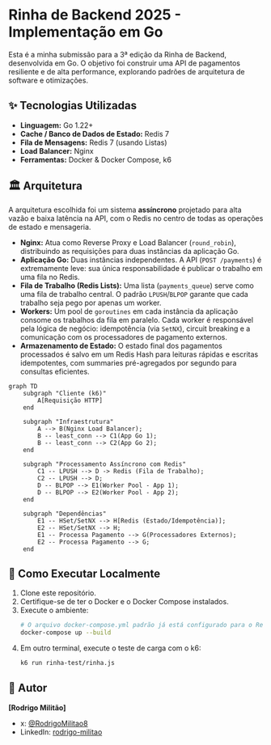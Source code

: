 # Rinha de Backend 2025 - Implementação em Go

Esta é a minha submissão para a 3ª edição da Rinha de Backend, desenvolvida em Go. O objetivo foi construir uma API de pagamentos resiliente e de alta performance, explorando padrões de arquitetura de software e otimizações.

## ✨ Tecnologias Utilizadas

- **Linguagem:** Go 1.22+
- **Cache / Banco de Dados de Estado:** Redis 7
- **Fila de Mensagens:** Redis 7 (usando Listas)
- **Load Balancer:** Nginx
- **Ferramentas:** Docker & Docker Compose, k6

## 🏛️ Arquitetura

A arquitetura escolhida foi um sistema **assíncrono** projetado para alta vazão e baixa latência na API, com o Redis no centro de todas as operações de estado e mensageria.

- **Nginx:** Atua como Reverse Proxy e Load Balancer (`round_robin`), distribuindo as requisições para duas instâncias da aplicação Go.
- **Aplicação Go:** Duas instâncias independentes. A API (`POST /payments`) é extremamente leve: sua única responsabilidade é publicar o trabalho em uma fila no Redis.
- **Fila de Trabalho (Redis Lists):** Uma lista (`payments_queue`) serve como uma fila de trabalho central. O padrão `LPUSH`/`BLPOP` garante que cada trabalho seja pego por apenas um worker.
- **Workers:** Um pool de `goroutines` em cada instância da aplicação consome os trabalhos da fila em paralelo. Cada worker é responsável pela lógica de negócio: idempotência (via `SetNX`), circuit breaking e a comunicação com os processadores de pagamento externos.
- **Armazenamento de Estado:** O estado final dos pagamentos processados é salvo em um Redis Hash para leituras rápidas e escritas idempotentes, com summaries pré-agregados por segundo para consultas eficientes.

```mermaid
graph TD
    subgraph "Cliente (k6)"
        A[Requisição HTTP]
    end

    subgraph "Infraestrutura"
        A --> B(Nginx Load Balancer);
        B -- least_conn --> C1(App Go 1);
        B -- least_conn --> C2(App Go 2);
    end

    subgraph "Processamento Assíncrono com Redis"
        C1 -- LPUSH --> D -> Redis (Fila de Trabalho);
        C2 -- LPUSH --> D;
        D -- BLPOP --> E1(Worker Pool - App 1);
        D -- BLPOP --> E2(Worker Pool - App 2);
    end

    subgraph "Dependências"
        E1 -- HSet/SetNX --> H[Redis (Estado/Idempotência)];
        E2 -- HSet/SetNX --> H;
        E1 -- Processa Pagamento --> G(Processadores Externos);
        E2 -- Processa Pagamento --> G;
    end
```

## 🚀 Como Executar Localmente

1.  Clone este repositório.
2.  Certifique-se de ter o Docker e o Docker Compose instalados.
3.  Execute o ambiente:
    ```sh
    # O arquivo docker-compose.yml padrão já está configurado para o Redis.
    docker-compose up --build
    ```
4.  Em outro terminal, execute o teste de carga com o k6:
    ```sh
    k6 run rinha-test/rinha.js
    ```

## 👤 Autor

**[Rodrigo Militão]**
- x: [@RodrigoMilitao8](https://x.com/RodrigoMilitao8)
- LinkedIn: [rodrigo-militao](https://linkedin.com/in/rodrigo-militao)